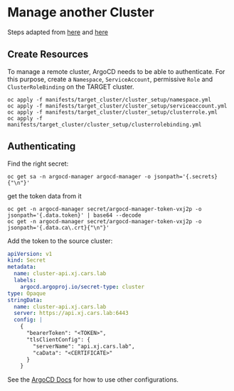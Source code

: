 # Manage another Cluster

Steps adapted from [here](https://inlets.dev/blog/2021/06/02/argocd-private-clusters.html) and [here](https://argo-cd.readthedocs.io/en/stable/getting_started/#5-register-a-cluster-to-deploy-apps-to-optional)



## Create Resources

To manage a remote cluster, ArgoCD needs to be able to authenticate. For this purpose, create a `Namespace`, `ServiceAccount`, permissive `Role` and `ClusterRoleBinding` on the TARGET cluster.

```shell
oc apply -f manifests/target_cluster/cluster_setup/namespace.yml
oc apply -f manifests/target_cluster/cluster_setup/serviceaccount.yml
oc apply -f manifests/target_cluster/cluster_setup/clusterrole.yml
oc apply -f manifests/target_cluster/cluster_setup/clusterrolebinding.yml
```


## Authenticating

Find the right secret:

```shell
oc get sa -n argocd-manager argocd-manager -o jsonpath='{.secrets}{"\n"}'
```

get the token data from it
```shell
oc get -n argocd-manager secret/argocd-manager-token-vxj2p -o jsonpath='{.data.token}' | base64 --decode
oc get -n argocd-manager secret/argocd-manager-token-vxj2p -o jsonpath='{.data.ca\.crt}{"\n"}'
```

Add the token to the source cluster:

```yaml
apiVersion: v1
kind: Secret
metadata:
  name: cluster-api.xj.cars.lab
  labels:
    argocd.argoproj.io/secret-type: cluster
type: Opaque
stringData:
  name: cluster-api.xj.cars.lab
  server: https://api.xj.cars.lab:6443
  config: |
    {
      "bearerToken": "<TOKEN>",
      "tlsClientConfig": {
        "serverName": "api.xj.cars.lab",
        "caData": "<CERTIFICATE>"
      }
    }
```

See the [ArgoCD Docs](https://argo-cd.readthedocs.io/en/release-1.8/operator-manual/declarative-setup/#clusters) for how to use other configurations.
